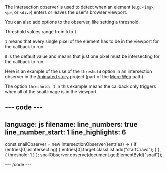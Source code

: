 The Intersection observer is used to detect when an element (e.g. `<img>`, `<p>`, or `<div>`) enters or leaves the user's browser viewport.

You can also add options to the observer, like setting a threshold.

Threshold values range from `0` to `1` 

`1` means that every single pixel of the element has to be in the viewport for the callback to run. 

`0` is the default value and means that just one pixel must be intersecting for the callback to run.

Here is an example of the use of the `threshold` option in an intersection observer in the [Animated story](https://projects.raspberrypi.org/en/projects/animated-story) project (part of the [More Web](https://projects.raspberrypi.org/en/raspberrypi/more-web) path).

The option `threshold: 1` in this example means the callback only triggers when all of the snail image is in the viewport.

--- code ---
---
language: js
filename: 
line_numbers: true
line_number_start: 1
line_highlights: 6
---

const snailObserver = new IntersectionObserver((entries) => {
  if (entries[0].isIntersecting) {
    entries[0].target.classList.add("startCrawl");
  }
},
{ threshold: 1 }
);
snailObserver.observe(document.getElementById("snail"));

--- /code ---
